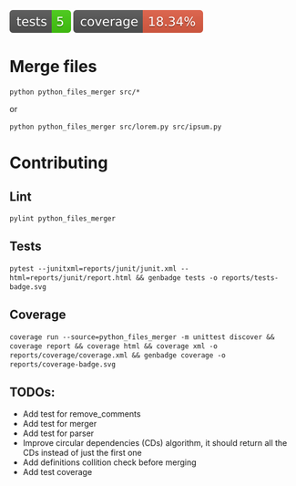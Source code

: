[![tests](./reports/tests-badge.svg)](https://htmlpreview.github.io/?https://github.com/yamenk-gribaudo/python_files_merger/blob/master/reports/junit/report.html)
[![coverage](./reports/coverage-badge.svg)](https://htmlpreview.github.io/?https://github.com/yamenk-gribaudo/python_files_merger/blob/master/htmlcov/index.html)

# Merge files
    python python_files_merger src/*

or

    python python_files_merger src/lorem.py src/ipsum.py

# Contributing 

## Lint

    pylint python_files_merger

## Tests

    pytest --junitxml=reports/junit/junit.xml --html=reports/junit/report.html && genbadge tests -o reports/tests-badge.svg

## Coverage

    coverage run --source=python_files_merger -m unittest discover && coverage report && coverage html && coverage xml -o reports/coverage/coverage.xml && genbadge coverage -o reports/coverage-badge.svg

## TODOs:
- Add test for remove_comments
- Add test for merger
- Add test for parser
- Improve circular dependencies (CDs) algorithm, it should return all the CDs instead of just the first one
- Add definitions collition check before merging
- Add test coverage
